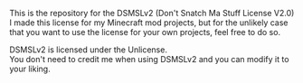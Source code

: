 This is the repository for the DSMSLv2 (Don't Snatch Ma Stuff License V2.0)<br>
I made this license for my Minecraft mod projects, but for the unlikely case that you want to use the license for your own projects, feel free to do so.

DSMSLv2 is licensed under the Unlicense.<br>
You don't need to credit me when using DSMSLv2 and you can modify it to your liking.

